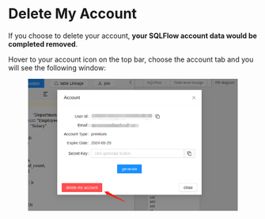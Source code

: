 # Delete My Account

If you choose to delete your account, **your SQLFlow account data would be completed removed**.&#x20;

Hover to your account icon on the top bar, choose the account tab and you will see the following window:

<figure><img src="../../../.gitbook/assets/微信截图_20231218232110.png" alt=""><figcaption></figcaption></figure>
